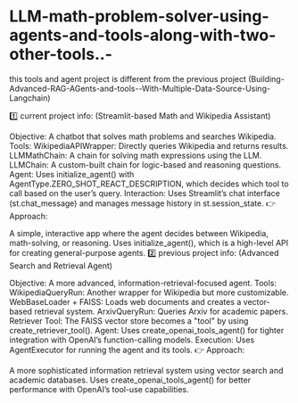 # LLM-math-problem-solver-using-agents-and-tools-along-with-two-other-tools..-
this tools and agent project is different from the previous project (Building-Advanced-RAG-AGents-and-tools--With-Multiple-Data-Source-Using-Langchain)  


1️⃣ current project info:
(Streamlit-based Math and Wikipedia Assistant)

Objective: A chatbot that solves math problems and searches Wikipedia.
Tools:
WikipediaAPIWrapper: Directly queries Wikipedia and returns results.
LLMMathChain: A chain for solving math expressions using the LLM.
LLMChain: A custom-built chain for logic-based and reasoning questions.
Agent: Uses initialize_agent() with AgentType.ZERO_SHOT_REACT_DESCRIPTION, which decides which tool to call based on the user’s query.
Interaction: Uses Streamlit’s chat interface (st.chat_message) and manages message history in st.session_state.
👉 Approach:

A simple, interactive app where the agent decides between Wikipedia, math-solving, or reasoning.
Uses initialize_agent(), which is a high-level API for creating general-purpose agents.
2️⃣ previous project info:
(Advanced Search and Retrieval Agent)

Objective: A more advanced, information-retrieval-focused agent.
Tools:
WikipediaQueryRun: Another wrapper for Wikipedia but more customizable.
WebBaseLoader + FAISS: Loads web documents and creates a vector-based retrieval system.
ArxivQueryRun: Queries Arxiv for academic papers.
Retriever Tool: The FAISS vector store becomes a "tool" by using create_retriever_tool().
Agent: Uses create_openai_tools_agent() for tighter integration with OpenAI’s function-calling models.
Execution: Uses AgentExecutor for running the agent and its tools.
👉 Approach:

A more sophisticated information retrieval system using vector search and academic databases.
Uses create_openai_tools_agent() for better performance with OpenAI’s tool-use capabilities.
